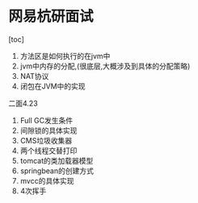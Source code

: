 # 网易杭研面试

[toc]

1. 方法区是如何执行的在jvm中
2. jvm中内存的分配,(很底层,大概涉及到具体的分配策略)
3. NAT协议
4. 闭包在JVM中的实现

二面4.23



1. Full GC发生条件
2. 间隙锁的具体实现
3. CMS垃圾收集器
4. 两个线程交替打印
5. tomcat的类加载器模型
6. springbean的创建方式
7. mvcc的具体实现
8. 4次挥手